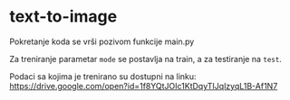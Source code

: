 # text-to-image

Pokretanje koda se vrši pozivom funkcije main.py 

Za treniranje parametar `mode` se postavlja na train, a za testiranje na `test`.

Podaci sa kojima je trenirano su dostupni na linku: https://drive.google.com/open?id=1f8YQtJOIc1KtDqyTIJqlzyqL1B-Af1N7

